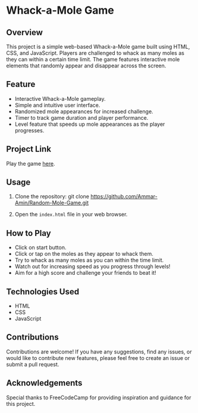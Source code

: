 # Whack-a-Mole Game

## Overview
This project is a simple web-based Whack-a-Mole game built using HTML, CSS, and JavaScript. Players are challenged to whack as many moles as they can within a certain time limit. The game features interactive mole elements that randomly appear and disappear across the screen.

## Feature
- Interactive Whack-a-Mole gameplay.
- Simple and intuitive user interface.
- Randomized mole appearances for increased challenge.
- Timer to track game duration and player performance.
- Level feature that speeds up mole appearances as the player progresses.

## Project Link
Play the game [here](https://random-mole-generating-game.vercel.app/).

## Usage
1. Clone the repository: git clone https://github.com/Ammar-Amin/Random-Mole-Game.git

2. Open the `index.html` file in your web browser.

## How to Play
- Click on start button.
- Click or tap on the moles as they appear to whack them.
- Try to whack as many moles as you can within the time limit.
- Watch out for increasing speed as you progress through levels!
- Aim for a high score and challenge your friends to beat it!

## Technologies Used
- HTML
- CSS
- JavaScript

## Contributions
Contributions are welcome! If you have any suggestions, find any issues, or would like to contribute new features, please feel free to create an issue or submit a pull request.

## Acknowledgements
Special thanks to FreeCodeCamp for providing inspiration and guidance for this project.
